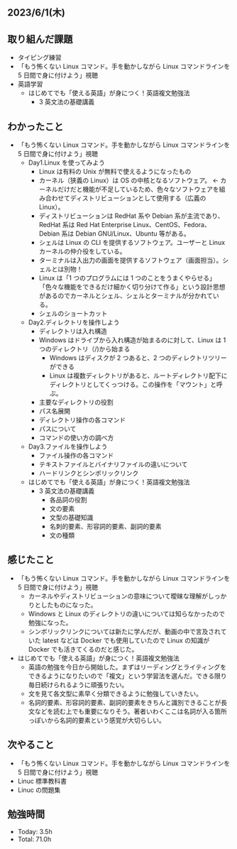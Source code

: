 ## 2023/6/1(木)

## 取り組んだ課題

- タイピング練習
- 「もう怖くない Linux コマンド。手を動かしながら Linux コマンドラインを 5 日間で身に付けよう」視聴
- 英語学習
  - はじめてでも「使える英語」が身につく！英語複文勉強法
    - 3 英文法の基礎講義

## わかったこと

- 「もう怖くない Linux コマンド。手を動かしながら Linux コマンドラインを 5 日間で身に付けよう」視聴
  - Day1.Linux を使ってみよう
    - Linux は有料の Unix が無料で使えるようになったもの
    - カーネル（狭義の Linux）は OS の中核となるソフトウェア。
      ← カーネルだけだと機能が不足しているため、色々なソフトウェアを組み合わせてディストリビューションとして使用する（広義の Linux）。
    - ディストリビューションは RedHat 系や Debian 系が主流であり、RedHat 系は Red Hat Enterprise Linux、CentOS、Fedora、Debian 系は Debian GNU/Linux、Ubuntu 等がある。
    - シェルは Linux の CLI を提供するソフトウェア。ユーザーと Linux カーネルの仲介役をしている。
    - ターミナルは入出力の画面を提供するソフトウェア（画面担当）。シェルとは別物！
    - Linux は「1 つのプログラムには 1 つのことをうまくやらせる」「色々な機能をできるだけ細かく切り分けて作る」という設計思想があるのでカーネルとシェル、シェルとターミナルが分かれている。
    - シェルのショートカット
  - Day2.ディレクトリを操作しよう
    - ディレクトリは入れ構造
    - Windows はドライブから入れ構造が始まるのに対して、Linux は 1 つのディレクトリ（/)から始まる
      - Windows はディスクが 2 つあると、2 つのディレクトリツリーができる
      - Linux は複数ディレクトリがあると、ルートディレクトリ配下にディレクトリとしてくっつける。この操作を「マウント」と呼ぶ。
    - 主要なディレクトリの役割
    - パス名展開
    - ディレクトリ操作の各コマンド
    - パスについて
    - コマンドの使い方の調べ方
  - Day3.ファイルを操作しよう
    - ファイル操作の各コマンド
    - テキストファイルとバイナリファイルの違いについて
    - ハードリンクとシンボリックリンク
  - はじめてでも「使える英語」が身につく！英語複文勉強法
    - 3 英文法の基礎講義
      - 各品詞の役割
      - 文の要素
      - 文型の基礎知識
      - 名刺的要素、形容詞的要素、副詞的要素
      - 文の種類

## 感じたこと

- 「もう怖くない Linux コマンド。手を動かしながら Linux コマンドラインを 5 日間で身に付けよう」視聴
  - カーネルやディストリビューションの意味について曖昧な理解がしっかりとしたものになった。
  - Windows と Linux のディレクトリの違いについては知らなかったので勉強になった。
  - シンボリックリンクについては新たに学んだが、動画の中で言及されていた latest などは Docker でも使用していたので Linux の知識が Docker でも活きてくるのだと感じた。
- はじめてでも「使える英語」が身につく！英語複文勉強法
  - 英語の勉強を今日から開始した。まずはリーディングとライティングをできるようになりたいので「複文」という学習法を選んだ。できる限り毎日続けられるように頑張りたい。
  - 文を見て各文型に素早く分類できるように勉強していきたい。
  - 名詞的要素、形容詞的要素、副詞的要素をきちんと識別できることが長文などを読む上でも重要になりそう。著者いわくここは名詞が入る箇所っぽいから名詞的要素という感覚が大切らしい。

## 次やること

- 「もう怖くない Linux コマンド。手を動かしながら Linux コマンドラインを 5 日間で身に付けよう」視聴
- Linuc 標準教科書
- Linuc の問題集

## 勉強時間

- Today: 3.5h
- Total: 71.0h
